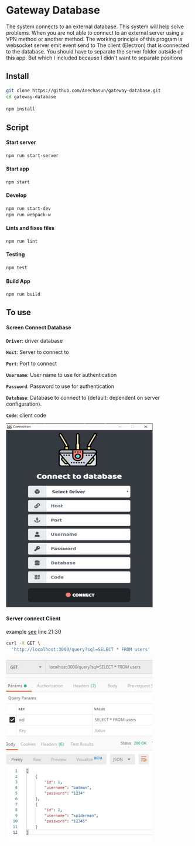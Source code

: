 # Gateway Database

The system connects to an external database. This system will help solve problems. When you are not able to connect to an external server using a VPN method or another method. The working principle of this program is websocket  server emit event  send to The client (Electron) that is connected to the database. You should have to separate the server folder outside of this app. But which I included because I didn't want to separate positions

## Install

```bash
git clone https://github.com/Anechasun/gateway-database.git
cd gateway-database

npm install
```

## Script

#### Start server

```bash
npm run start-server
```

#### Start app

```bash
npm start
```
#### Develop
```bash
npm run start-dev
npm run webpack-w
```

#### Lints and fixes files

```bash
npm run lint
```

#### Testing
```bash
npm test
```

#### Build App

```bash
npm run build
```

## To use

#### Screen Connect Database

**`Driver`**: driver database

**`Host`**: Server to connect to

**`Port`**: Port to connect

**`Username`**: User name to use for authentication

**`Password`**:  Password to use for authentication

**`Database`**: Database to connect to (default: dependent on server configuration).

**`Code`**: client code

<img src="resources/screen-connect.png" width="400" height="500" />

#### Server connect Client
example [see](https://github.com/Anechasun/gateway-database/blob/master/server/index.js#L21) line 21:30

```bash
curl -X GET \
  'http://localhost:3000/query?sql=SELECT * FROM users'
```
<img src="resources/screen-data.jpg" width="400" height="500" />

